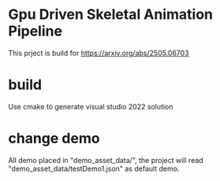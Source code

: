 # Gpu Driven Skeletal Animation Pipeline
This prject is build for https://arxiv.org/abs/2505.06703

# build
Use cmake to generate visual studio 2022 solution

# change demo
All demo placed in "demo_asset_data/", the project will read "demo_asset_data/testDemo1.json" as default demo.


